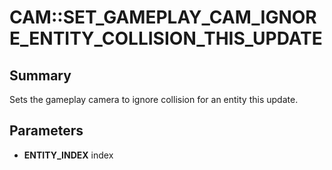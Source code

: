 # CAM::SET_GAMEPLAY_CAM_IGNORE_ENTITY_COLLISION_THIS_UPDATE

## Summary
Sets the gameplay camera to ignore collision for an entity this update.

## Parameters
* **ENTITY_INDEX** index